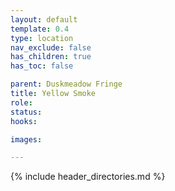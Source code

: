 ```yaml
---
layout: default
template: 0.4
type: location
nav_exclude: false
has_children: true
has_toc: false

parent: Duskmeadow Fringe
title: Yellow Smoke
role: 
status: 
hooks:

images:

---
```


{% include header_directories.md %}

